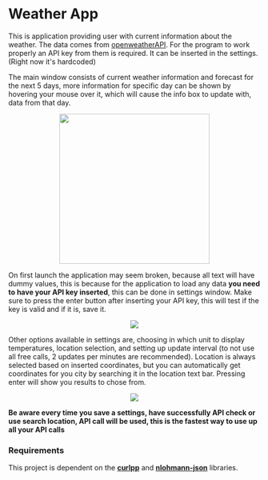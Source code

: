 # Weather App

This is application providing user with current information about the weather. 
The data comes from [openweatherAPI](https://openweathermap.org/api). For the program to work properly an
API key from them is required. It can be inserted in the settings.(Right now it's hardcoded)

The main window consists of current weather information and forecast for the next 5 days, more information
for specific day can be shown by hovering your mouse over it, which will cause the info box to update with,
data from that day. 



<p align="center">
  <img src="https://i.imgur.com/nIZ3KdG.png" height="300"/>
</p>


On first launch the application may seem broken, because all text will have dummy values, this is because for the
application to load any data **you need to have your API key inserted**, this can be done in settings window. 
Make sure to press the enter button after inserting your API key, this will test if the key is valid and if it is, 
save it. 

<p align="center">
<img src="https://i.imgur.com/LOzdMer.png">
</p>

Other options available in settings are, choosing in which unit to display temperatures, location selection, and 
setting up update interval (to not use all free calls, 2 updates per minutes are recommended). Location is always selected
based on inserted coordinates, but you can automatically get coordinates for you city by searching it in the location
text bar. Pressing enter will show you results to chose from. 


<p align="center">
<img src="https://i.imgur.com/9vvtXDd.png">
</p>

**Be aware every time you save a settings, have successfully API check or use search location, API call will be used, this is the fastest way to use up all your API calls**

### Requirements 
This project is dependent on the [**curlpp**](http://www.curlpp.org/) and [**nlohmann-json**](https://github.com/nlohmann/json#implicit-conversions) libraries.



